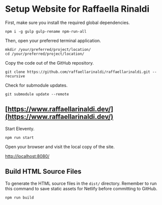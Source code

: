 # Setup Website for Raffaella Rinaldi

First, make sure you install the required global dependencies.

`npm i -g gulp gulp-rename npm-run-all`

Then, open your preferred terminal application.

```
mkdir /your/preferred/project/location/
cd /your/preferred/project/location/
```

Copy the code out of the GitHub repository.

`git clone https://github.com/raffaellarinaldi/raffaellarinaldi.git --recursive`

Check for submodule updates.

`git submodule update --remote`

## [https://www.raffaellarinaldi.dev/](https://www.raffaellarinaldi.dev/)

Start Eleventy.

`npm run start`

Open your browser and visit the local copy of the site.

[http://localhost:8080/](http://localhost:8080/)

## Build HTML Source Files

To generate the HTML source files in the `dist/` directory.
Remember to run this command to save static assets for Netlify before committing to GitHub.

`npm run build`
